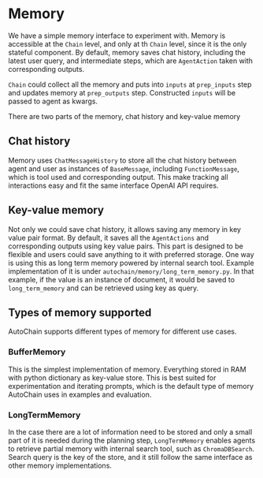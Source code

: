 # Memory

We have a simple memory interface to experiment with. Memory is accessible at the `Chain` level,
and only at th `Chain` level, since it is the only stateful component. By default, memory saves
chat history, including the latest user query, and intermediate
steps, which are `AgentAction` taken with corresponding outputs.

`Chain` could collect all the memory and puts into `inputs` at `prep_inputs` step and updates
memory at `prep_outputs` step. Constructed `inputs` will be passed to agent as kwargs.

There are two parts of the memory, chat history and key-value memory

## Chat history

Memory uses `ChatMessageHistory` to store all the chat history between agent and user
as instances of `BaseMessage`, including `FunctionMessage`, which is tool used and
corresponding output. This make tracking all interactions easy and fit the same
interface OpenAI API requires.

## Key-value memory

Not only we could save chat history, it allows saving any memory in key value pair
format. By default, it saves all the `AgentActions` and corresponding outputs using key value
pairs. This part is designed to be flexible and users could save anything to it with preferred
storage. One way is using this as long term memory powered by internal search tool. Example
implementation of it is under `autochain/memory/long_term_memory.py`. In that example, if the
value is an instance of document, it would be saved to `long_term_memory` and can be retrieved
using key as query.

## Types of memory supported

AutoChain supports different types of memory for different use cases.

### BufferMemory

This is the simplest implementation of memory. Everything stored in RAM with python dictionary
as key-value store. This is best suited for experimentation and iterating prompts, which is the
default type of memory AutoChain uses in examples and evaluation.

### LongTermMemory

In the case there are a lot of information need to be stored and only a small part of it is
needed during the planning step, `LongTermMemory` enables agents to retrieve partial memory
with internal search tool, such as `ChromaDBSearch`. Search query is the key of the store, and
it still follow the same interface as other memory implementations.  
